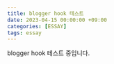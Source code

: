 ```yaml
---
title: blogger hook 테스트
date: 2023-04-15 00:00:00 +09:00
categories: [ESSAY]
tags: essay
---
```


blogger hook 테스트 중입니다.